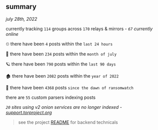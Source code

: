 
## summary
_july 28th, 2022_

currently tracking `114` groups across `170` relays & mirrors - _`67` currently online_

⏲ there have been `4` posts within the `last 24 hours`

🦈 there have been `234` posts within the `month of july`

🪐 there have been `790` posts within the `last 90 days`

🏚 there have been `2082` posts within the `year of 2022`

🦕 there have been `4368` posts `since the dawn of ransomwatch`

there are `55` custom parsers indexing posts

_`20` sites using v2 onion services are no longer indexed - [support.torproject.org](https://support.torproject.org/onionservices/v2-deprecation/)_

> see the project [README](https://github.com/joshhighet/ransomwatch#ransomwatch--) for backend technicals
